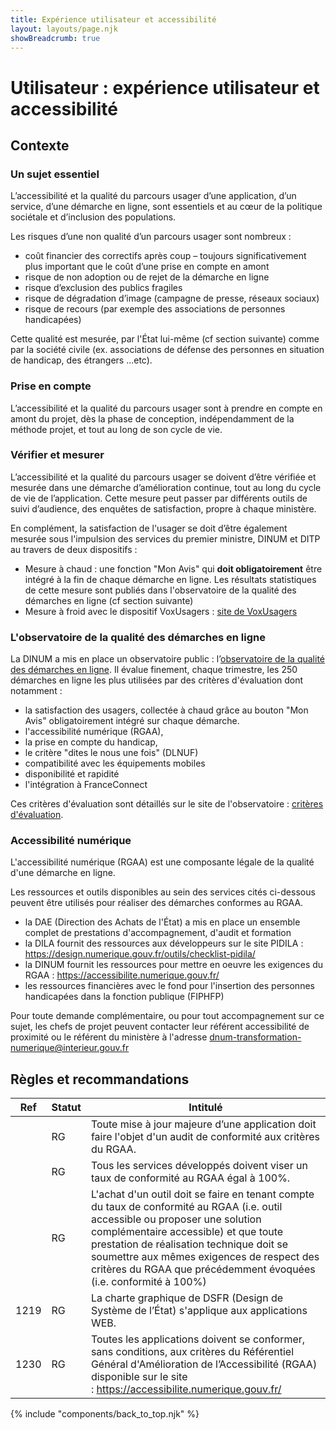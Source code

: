 ```yaml
---
title: Expérience utilisateur et accessibilité
layout: layouts/page.njk
showBreadcrumb: true
---
```




# Utilisateur : expérience utilisateur et accessibilité

  
## Contexte  
  
### Un sujet essentiel
L’accessibilité et la qualité du parcours usager d’une application, d’un service, d’une démarche en ligne, sont essentiels et au cœur de la politique sociétale et d’inclusion des populations.

Les risques d’une non qualité d’un parcours usager sont nombreux :
- coût financier des correctifs après coup – toujours significativement plus important que le coût d’une prise en compte en amont
- risque de non adoption ou de rejet de la démarche en ligne
- risque d’exclusion des publics fragiles
- risque de dégradation d’image (campagne de presse, réseaux sociaux)
- risque de recours (par exemple des associations de personnes handicapées)

Cette qualité est mesurée, par l'État lui-même (cf section suivante) comme par la société civile (ex.  associations de défense des personnes en situation de handicap, des étrangers ...etc).

### Prise en compte
L’accessibilité et la qualité du parcours usager sont à prendre en compte en amont du projet, dès la phase de conception, indépendamment de la méthode projet,  et tout au long de son cycle de vie. 


### Vérifier et mesurer

L’accessibilité et la qualité du parcours usager se doivent d’être vérifiée et mesurée dans une démarche d’amélioration continue, tout au long du cycle de vie de l’application. Cette mesure peut passer par différents outils de suivi d’audience, des enquêtes de satisfaction, propre à chaque ministère.

En complément, la satisfaction de l'usager se doit d’être  également mesurée sous l'impulsion des services du premier ministre, DINUM et DITP au travers de deux dispositifs :
- Mesure à chaud : une fonction "Mon Avis" qui **doit obligatoirement** être intégré à la fin de chaque démarche en ligne. Les résultats statistiques de cette mesure sont publiés dans l'observatoire de la qualité des démarches en ligne (cf section suivante)
- Mesure à froid avec le dispositif VoxUsagers : [site de VoxUsagers](https://www.plus.transformation.gouv.fr/experience/step_1)

### L'observatoire de la qualité des démarches en ligne

La DINUM a mis en place un observatoire public : l’[observatoire de la qualité des démarches en ligne](https://observatoire.numerique.gouv.fr/). Il évalue finement, chaque trimestre, les 250 démarches en ligne les plus utilisées par des critères d'évaluation dont notamment :

- la satisfaction des usagers, collectée à chaud grâce au bouton "Mon Avis" obligatoirement intégré sur chaque démarche.
- l'accessibilité numérique (RGAA),
- la prise en compte du handicap,
- le critère "dites le nous une fois" (DLNUF)
- compatibilité avec les équipements mobiles
- disponibilité et rapidité
- l'intégration à FranceConnect

Ces critères d'évaluation sont détaillés sur le site de l'observatoire : [critères d'évaluation](https://observatoire.numerique.gouv.fr/Aide/Observatoire).


### Accessibilité numérique

L'accessibilité numérique (RGAA) est une composante légale de la qualité d'une démarche en ligne. 

Les ressources et outils disponibles au sein des services cités ci-dessous peuvent être utilisés pour réaliser des démarches conformes au RGAA.	

- la DAE (Direction des Achats de l'État) a mis en place un ensemble complet de prestations d'accompagnement, d'audit et formation
- la DILA fournit des ressources aux développeurs sur le site PIDILA : <https://design.numerique.gouv.fr/outils/checklist-pidila/>
- la DINUM fournit les ressources pour mettre en oeuvre les exigences du RGAA : <https://accessibilite.numerique.gouv.fr/>
- les ressources financières avec le fond pour l'insertion des personnes handicapées dans la fonction publique (FIPHFP)

Pour toute demande complémentaire, ou pour tout accompagnement sur ce  sujet, les chefs de projet peuvent contacter leur référent accessibilité  de proximité ou le référent du ministère à l'adresse <dnum-transformation-numerique@interieur.gouv.fr>


## Règles et recommandations  

| Ref | Statut | Intitulé |
|-----|--------|----------|
||RG|Toute mise à jour majeure d’une application doit faire l'objet d'un audit de conformité  aux critères du RGAA. |
||RG|Tous les services développés doivent viser un taux de  conformité au RGAA égal à 100%.|
||RG|L'achat d'un outil doit se faire en tenant compte du taux de conformité  au RGAA (i.e. outil accessible ou proposer une solution complémentaire  accessible) et que toute prestation de réalisation technique doit se  soumettre aux mêmes exigences de respect des critères du RGAA que  précédemment évoquées (i.e. conformité à 100%)|
|1219|RG|La charte graphique de DSFR (Design de Système de l’État) s'applique aux applications WEB.|
|1230|RG|Toutes les applications doivent se conformer, sans conditions, aux critères du  Référentiel Général d'Amélioration de l’Accessibilité (RGAA) disponible sur le site : <https://accessibilite.numerique.gouv.fr/>|



{% include "components/back_to_top.njk" %}